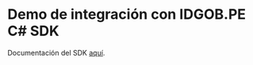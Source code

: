 # Demo de integración con IDGOB.PE C# SDK

Documentación del SDK [aquí](https://github.com/idgobpe-sdk/idgobpe_sdk_csharp).